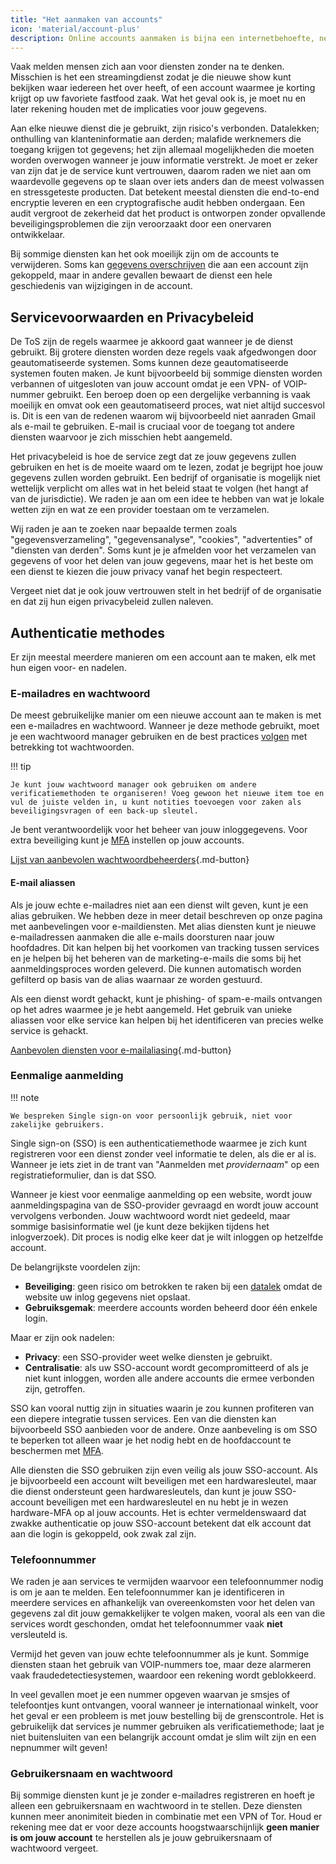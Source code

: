 ```yaml
---
title: "Het aanmaken van accounts"
icon: 'material/account-plus'
description: Online accounts aanmaken is bijna een internetbehoefte, neem deze stappen om ervoor te zorgen dat je privé blijft.
---
```


Vaak melden mensen zich aan voor diensten zonder na te denken. Misschien is het een streamingdienst zodat je die nieuwe show kunt bekijken waar iedereen het over heeft, of een account waarmee je korting krijgt op uw favoriete fastfood zaak. Wat het geval ook is, je moet nu en later rekening houden met de implicaties voor jouw gegevens.

Aan elke nieuwe dienst die je gebruikt, zijn risico's verbonden. Datalekken; onthulling van klanteninformatie aan derden; malafide werknemers die toegang krijgen tot gegevens; het zijn allemaal mogelijkheden die moeten worden overwogen wanneer je jouw informatie verstrekt. Je moet er zeker van zijn dat je de service kunt vertrouwen, daarom raden we niet aan om waardevolle gegevens op te slaan over iets anders dan de meest volwassen en stressgeteste producten. Dat betekent meestal diensten die end-to-end encryptie leveren en een cryptografische audit hebben ondergaan. Een audit vergroot de zekerheid dat het product is ontworpen zonder opvallende beveiligingsproblemen die zijn veroorzaakt door een onervaren ontwikkelaar.

Bij sommige diensten kan het ook moeilijk zijn om de accounts te verwijderen. Soms kan [gegevens overschrijven](account-deletion.md#overwriting-account-information) die aan een account zijn gekoppeld, maar in andere gevallen bewaart de dienst een hele geschiedenis van wijzigingen in de account.

## Servicevoorwaarden en Privacybeleid

De ToS zijn de regels waarmee je akkoord gaat wanneer je de dienst gebruikt. Bij grotere diensten worden deze regels vaak afgedwongen door geautomatiseerde systemen. Soms kunnen deze geautomatiseerde systemen fouten maken. Je kunt bijvoorbeeld bij sommige diensten worden verbannen of uitgesloten van jouw account omdat je een VPN- of VOIP-nummer gebruikt. Een beroep doen op een dergelijke verbanning is vaak moeilijk en omvat ook een geautomatiseerd proces, wat niet altijd succesvol is. Dit is een van de redenen waarom wij bijvoorbeeld niet aanraden Gmail als e-mail te gebruiken. E-mail is cruciaal voor de toegang tot andere diensten waarvoor je zich misschien hebt aangemeld.

Het privacybeleid is hoe de service zegt dat ze jouw gegevens zullen gebruiken en het is de moeite waard om te lezen, zodat je begrijpt hoe jouw gegevens zullen worden gebruikt. Een bedrijf of organisatie is mogelijk niet wettelijk verplicht om alles wat in het beleid staat te volgen (het hangt af van de jurisdictie). We raden je aan om een idee te hebben van wat je lokale wetten zijn en wat ze een provider toestaan om te verzamelen.

Wij raden je aan te zoeken naar bepaalde termen zoals "gegevensverzameling", "gegevensanalyse", "cookies", "advertenties" of "diensten van derden". Soms kunt je je afmelden voor het verzamelen van gegevens of voor het delen van jouw gegevens, maar het is het beste om een dienst te kiezen die jouw privacy vanaf het begin respecteert.

Vergeet niet dat je ook jouw vertrouwen stelt in het bedrijf of de organisatie en dat zij hun eigen privacybeleid zullen naleven.

## Authenticatie methodes

Er zijn meestal meerdere manieren om een account aan te maken, elk met hun eigen voor- en nadelen.

### E-mailadres en wachtwoord

De meest gebruikelijke manier om een nieuwe account aan te maken is met een e-mailadres en wachtwoord. Wanneer je deze methode gebruikt, moet je een wachtwoord manager gebruiken en de best practices [volgen](passwords-overview.md) met betrekking tot wachtwoorden.

!!! tip

    Je kunt jouw wachtwoord manager ook gebruiken om andere verificatiemethoden te organiseren! Voeg gewoon het nieuwe item toe en vul de juiste velden in, u kunt notities toevoegen voor zaken als beveiligingsvragen of een back-up sleutel.

Je bent verantwoordelijk voor het beheer van jouw inloggegevens. Voor extra beveiliging kunt je  [MFA](multi-factor-authentication.md) instellen op jouw accounts.

[Lijst van aanbevolen wachtwoordbeheerders](../passwords.md ""){.md-button}

#### E-mail aliassen

Als je jouw echte e-mailadres niet aan een dienst wilt geven, kunt je een alias gebruiken. We hebben deze in meer detail beschreven op onze pagina met aanbevelingen voor e-maildiensten. Met alias diensten kunt je nieuwe e-mailadressen aanmaken die alle e-mails doorsturen naar jouw hoofdadres. Dit kan helpen bij het voorkomen van tracking tussen services en je helpen bij het beheren van de marketing-e-mails die soms bij het aanmeldingsproces worden geleverd. Die kunnen automatisch worden gefilterd op basis van de alias waarnaar ze worden gestuurd.

Als een dienst wordt gehackt, kunt je phishing- of spam-e-mails ontvangen op het adres waarmee je je hebt aangemeld. Het gebruik van unieke aliassen voor elke service kan helpen bij het identificeren van precies welke service is gehackt.

[Aanbevolen diensten voor e-mailaliasing](../email.md#email-aliasing-services ""){.md-button}

### Eenmalige aanmelding

!!! note

    We bespreken Single sign-on voor persoonlijk gebruik, niet voor zakelijke gebruikers.

Single sign-on (SSO) is een authenticatiemethode waarmee je zich kunt registreren voor een dienst zonder veel informatie te delen, als die er al is. Wanneer je iets ziet in de trant van "Aanmelden met *providernaam*" op een registratieformulier, dan is dat SSO.

Wanneer je kiest voor eenmalige aanmelding op een website, wordt jouw aanmeldingspagina van de SSO-provider gevraagd en wordt jouw account vervolgens verbonden. Jouw wachtwoord wordt niet gedeeld, maar sommige basisinformatie wel (je kunt deze bekijken tijdens het inlogverzoek). Dit proces is nodig elke keer dat je wilt inloggen op hetzelfde account.

De belangrijkste voordelen zijn:

- **Beveiliging**: geen risico om betrokken te raken bij een [datalek](https://en.wikipedia.org/wiki/Data_breach) omdat de website uw inlog gegevens niet opslaat.
- **Gebruiksgemak**: meerdere accounts worden beheerd door één enkele login.

Maar er zijn ook nadelen:

- **Privacy**: een SSO-provider weet welke diensten je gebruikt.
- **Centralisatie**: als uw SSO-account wordt gecompromitteerd of als je niet kunt inloggen, worden alle andere accounts die ermee verbonden zijn, getroffen.

SSO kan vooral nuttig zijn in situaties waarin je zou kunnen profiteren van een diepere integratie tussen services. Een van die diensten kan bijvoorbeeld SSO aanbieden voor de andere. Onze aanbeveling is om SSO te beperken tot alleen waar je het nodig hebt en de hoofdaccount te beschermen met [MFA](multi-factor-authentication.md).

Alle diensten die SSO gebruiken zijn even veilig als jouw SSO-account. Als je bijvoorbeeld een account wilt beveiligen met een hardwaresleutel, maar die dienst ondersteunt geen hardwaresleutels, dan kunt je jouw SSO-account beveiligen met een hardwaresleutel en nu hebt je in wezen hardware-MFA op al jouw accounts. Het is echter vermeldenswaard dat zwakke authenticatie op jouw SSO-account betekent dat elk account dat aan die login is gekoppeld, ook zwak zal zijn.

### Telefoonnummer

We raden je aan services te vermijden waarvoor een telefoonnummer nodig is om je aan te melden. Een telefoonnummer kan je identificeren in meerdere services en afhankelijk van overeenkomsten voor het delen van gegevens zal dit jouw gemakkelijker te volgen maken, vooral als een van die services wordt geschonden, omdat het telefoonnummer vaak **niet** versleuteld is.

Vermijd het geven van jouw echte telefoonnummer als je kunt. Sommige diensten staan het gebruik van VOIP-nummers toe, maar deze alarmeren vaak fraudedetectiesystemen, waardoor een rekening wordt geblokkeerd.

In veel gevallen moet je een nummer opgeven waarvan je smsjes of telefoontjes kunt ontvangen, vooral wanneer je internationaal winkelt, voor het geval er een probleem is met jouw bestelling bij de grenscontrole. Het is gebruikelijk dat services je nummer gebruiken als verificatiemethode; laat je niet buitensluiten van een belangrijk account omdat je slim wilt zijn en een nepnummer wilt geven!

### Gebruikersnaam en wachtwoord

Bij sommige diensten kunt je je zonder e-mailadres registreren en hoeft je alleen een gebruikersnaam en wachtwoord in te stellen. Deze diensten kunnen meer anonimiteit bieden in combinatie met een VPN of Tor. Houd er rekening mee dat er voor deze accounts hoogstwaarschijnlijk **geen manier is om jouw account** te herstellen als je jouw gebruikersnaam of wachtwoord vergeet.
